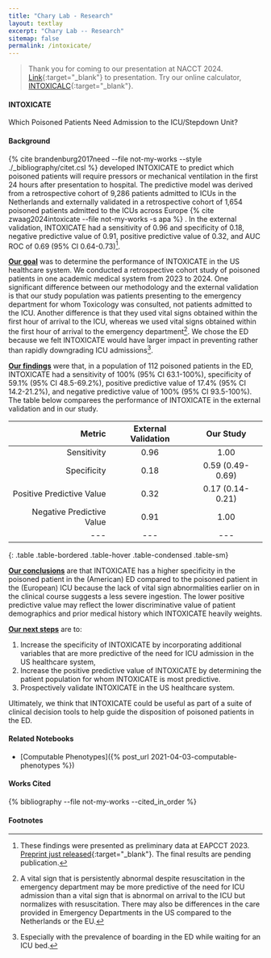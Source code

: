 ```yaml
---
title: "Chary Lab - Research"
layout: textlay
excerpt: "Chary Lab -- Research"
sitemap: false
permalink: /intoxicate/
---
```


> Thank you for coming to our presentation at NACCT 2024. [Link](../pdfs/NACCT.2024.poster.pdf){:target="\_blank"} to presentation.
Try our online calculator, [INTOXICALC](https://intoxicate-0f5e8cd152ab.herokuapp.com/){:target="\_blank"}. 


#### INTOXICATE

Which Poisoned Patients Need Admission to the ICU/Stepdown Unit?

#### Background 
{% cite brandenburg2017need --file not-my-works --style ./_bibliography/citet.csl %} developed INTOXICATE to predict which poisoned patients will require pressors or mechanical ventilation in the first 24 hours after presentation to hospital. The predictive model was derived from a retrospective cohort of 9,286 patients admitted to ICUs in the Netherlands and externally validated in a retrospective cohort of 1,654 poisoned patients admitted to the ICUs across Europe {% cite zwaag2024intoxicate --file not-my-works -s apa %} . In the external validation, INTOXICATE had a sensitivity of 0.96 and specificity of 0.18, negative predictive value of 0.91, positive predictive value of 0.32, and AUC ROC of 0.69 (95% CI 0.64-0.73)[^1].

<u><b>Our goal</b></u> was to determine the performance of INTOXICATE in the US healthcare system. We conducted a retrospective cohort study of poisoned patients in one academic medical system from 2023 to 2024. One significant difference between our methodology and the external validation is that our study population was patients presenting to the emergency department for whom Toxicology was consulted, not patients admitted to the ICU. Another difference is that they used vital signs obtained within the first hour of arrival to the ICU, whereas we used vital signs obtained within the first hour of arrival to the emergency department[^2]. We chose the ED because we felt INTOXICATE would have larger impact in preventing rather than rapidly downgrading ICU admissions[^3]. 

<u><b>Our findings</b></u> were that, in a population of 112 poisoned patients in the ED, INTOXICATE had a sensitivity of 100% (95% CI 63.1-100%), specificity of 59.1% (95% CI 48.5-69.2%), positive predictive value of 17.4% (95% CI 14.2-21.2%), and negative predictive value of 100% (95% CI 93.5-100%). The table below comparees the performance of INTOXICATE in the external validation and in our study.

|   Metric    |   External Validation |   Our Study |
| ---: | :---: | :---: |
| Sensitivity | 0.96 | 1.00 |
| Specificity | 0.18 | 0.59 (0.49-0.69) |
| Positive Predictive Value | 0.32 | 0.17 (0.14-0.21) |
| Negative Predictive Value | 0.91 | 1.00 |
| --- | --- | --- |
{: .table .table-bordered .table-hover .table-condensed .table-sm}

<u><b>Our conclusions</b></u> are that INTOXICATE has a higher specificity in the poisoned patient in the (American) ED compared to the poisoned patient in the (European) ICU because the lack of vital sign abnormalities earlier on in the clinical course suggests a less severe ingestion. The lower positive predictive value may reflect the lower discriminative value of patient demographics and prior medical history which INTOXICATE heavily weights. 

<b><u>Our next steps</u></b> are to:
1. Increase the specificity of INTOXICATE by incorporating additional variables that are more predictive of the need for ICU admission in the US healthcare system,  
1. Increase the positive predictive value of INTOXICATE by determining the patient population for whom INTOXICATE is most predictive. 
1. Prospectively validate INTOXICATE in the US healthcare system.

Ultimately, we think that INTOXICATE could be useful as part of a suite of clinical decision tools to help guide the disposition of poisoned patients in the ED.

#### Related Notebooks
 - [Computable Phenotypes]({% post_url 2021-04-03-computable-phenotypes %})


#### Works Cited

{% bibliography --file not-my-works --cited_in_order %}

#### Footnotes
[^1]: These findings were presented as preliminary data at EAPCCT 2023. [Preprint just released](https://www.researchsquare.com/article/rs-4622968/v1){:target="\_blank"}. The final results are pending publication.
[^2]: A vital sign that is persistently abnormal despite resuscitation in the emergency department may be more predictive of the need for ICU admission than a vital sign that is abnormal on arrival to the ICU but normalizes with resuscitation. There may also be differences in the care provided in Emergency Departments in the US compared to the Netherlands or the EU.
[^3]: Especially with the prevalence of boarding in the ED while waiting for an ICU bed. 


